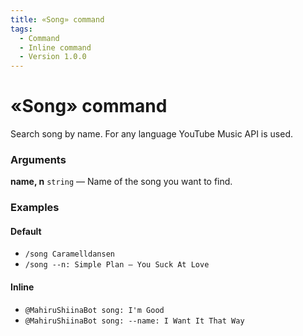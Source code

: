 ```yaml
---
title: «Song» command
tags:
  - Command
  - Inline command
  - Version 1.0.0
---
```


# «Song» command

Search song by name. For any language YouTube Music API is used.

### Arguments

**name, n**  `string` — Name of the song you want to find. 

### Examples

#### Default
+ `/song Caramelldansen`
+ `/song --n: Simple Plan — You Suck At Love`

#### Inline
+ `@MahiruShiinaBot song: I'm Good`
+ `@MahiruShiinaBot song: --name: I Want It That Way`